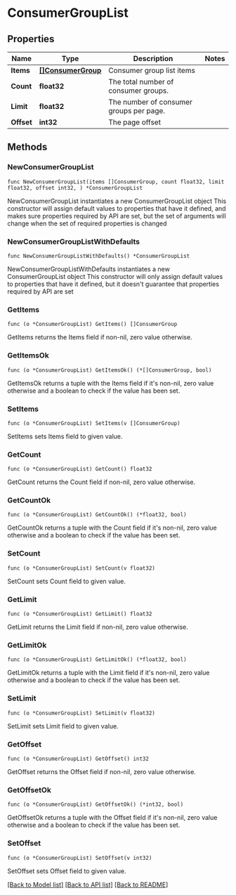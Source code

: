 # ConsumerGroupList

## Properties

Name | Type | Description | Notes
------------ | ------------- | ------------- | -------------
**Items** | [**[]ConsumerGroup**](ConsumerGroup.md) | Consumer group list items | 
**Count** | **float32** | The total number of consumer groups. | 
**Limit** | **float32** | The number of consumer groups per page. | 
**Offset** | **int32** | The page offset | 

## Methods

### NewConsumerGroupList

`func NewConsumerGroupList(items []ConsumerGroup, count float32, limit float32, offset int32, ) *ConsumerGroupList`

NewConsumerGroupList instantiates a new ConsumerGroupList object
This constructor will assign default values to properties that have it defined,
and makes sure properties required by API are set, but the set of arguments
will change when the set of required properties is changed

### NewConsumerGroupListWithDefaults

`func NewConsumerGroupListWithDefaults() *ConsumerGroupList`

NewConsumerGroupListWithDefaults instantiates a new ConsumerGroupList object
This constructor will only assign default values to properties that have it defined,
but it doesn't guarantee that properties required by API are set

### GetItems

`func (o *ConsumerGroupList) GetItems() []ConsumerGroup`

GetItems returns the Items field if non-nil, zero value otherwise.

### GetItemsOk

`func (o *ConsumerGroupList) GetItemsOk() (*[]ConsumerGroup, bool)`

GetItemsOk returns a tuple with the Items field if it's non-nil, zero value otherwise
and a boolean to check if the value has been set.

### SetItems

`func (o *ConsumerGroupList) SetItems(v []ConsumerGroup)`

SetItems sets Items field to given value.


### GetCount

`func (o *ConsumerGroupList) GetCount() float32`

GetCount returns the Count field if non-nil, zero value otherwise.

### GetCountOk

`func (o *ConsumerGroupList) GetCountOk() (*float32, bool)`

GetCountOk returns a tuple with the Count field if it's non-nil, zero value otherwise
and a boolean to check if the value has been set.

### SetCount

`func (o *ConsumerGroupList) SetCount(v float32)`

SetCount sets Count field to given value.


### GetLimit

`func (o *ConsumerGroupList) GetLimit() float32`

GetLimit returns the Limit field if non-nil, zero value otherwise.

### GetLimitOk

`func (o *ConsumerGroupList) GetLimitOk() (*float32, bool)`

GetLimitOk returns a tuple with the Limit field if it's non-nil, zero value otherwise
and a boolean to check if the value has been set.

### SetLimit

`func (o *ConsumerGroupList) SetLimit(v float32)`

SetLimit sets Limit field to given value.


### GetOffset

`func (o *ConsumerGroupList) GetOffset() int32`

GetOffset returns the Offset field if non-nil, zero value otherwise.

### GetOffsetOk

`func (o *ConsumerGroupList) GetOffsetOk() (*int32, bool)`

GetOffsetOk returns a tuple with the Offset field if it's non-nil, zero value otherwise
and a boolean to check if the value has been set.

### SetOffset

`func (o *ConsumerGroupList) SetOffset(v int32)`

SetOffset sets Offset field to given value.



[[Back to Model list]](../README.md#documentation-for-models) [[Back to API list]](../README.md#documentation-for-api-endpoints) [[Back to README]](../README.md)


